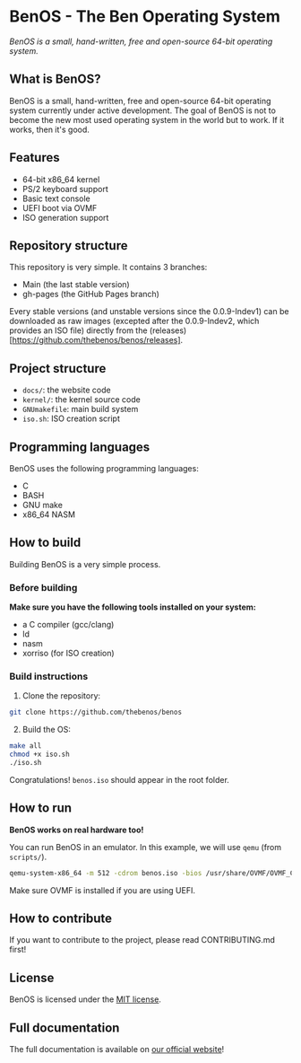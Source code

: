 # BenOS - The Ben Operating System

*BenOS is a small, hand-written, free and open-source 64-bit operating system.*

## What is BenOS?
BenOS is a small, hand-written, free and open-source 64-bit operating system currently under active development. The goal of BenOS is not to become the new most used operating system in the world but to work. If it works, then it's good.

## Features
- 64-bit x86_64 kernel
- PS/2 keyboard support
- Basic text console
- UEFI boot via OVMF
- ISO generation support

## Repository structure
This repository is very simple. It contains 3 branches:

- Main (the last stable version)
- gh-pages (the GitHub Pages branch)

Every stable versions (and unstable versions since the 0.0.9-Indev1) can be downloaded as raw images (excepted after the 0.0.9-Indev2, which provides an ISO file) directly from the (releases)[https://github.com/thebenos/benos/releases].

## Project structure
- `docs/`: the website code
- `kernel/`: the kernel source code
- `GNUmakefile`: main build system
- `iso.sh`: ISO creation script

## Programming languages
BenOS uses the following programming languages:
- C
- BASH
- GNU make
- x86_64 NASM

## How to build
Building BenOS is a very simple process.

### Before building
**Make sure you have the following tools installed on your system:**
- a C compiler (gcc/clang)
- ld
- nasm
- xorriso (for ISO creation)

### Build instructions
1. Clone the repository:
```bash
git clone https://github.com/thebenos/benos
```
2. Build the OS:
```bash
make all
chmod +x iso.sh
./iso.sh
```

Congratulations! `benos.iso` should appear in the root folder.

## How to run
**BenOS works on real hardware too!**

You can run BenOS in an emulator. In this example, we will use `qemu` (from `scripts/`).
```bash
qemu-system-x86_64 -m 512 -cdrom benos.iso -bios /usr/share/OVMF/OVMF_CODE.fd
```
Make sure OVMF is installed if you are using UEFI.

## How to contribute
If you want to contribute to the project, please read CONTRIBUTING.md first!

## License
BenOS is licensed under the [MIT license](LICENSE).

## Full documentation
The full documentation is available on [our official website](https://thebenos.github.io/benos)!